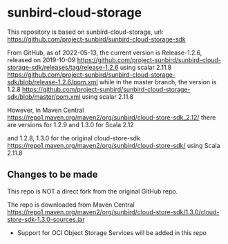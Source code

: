 # sunbird-cloud-storage

This repository is based on sunbird-cloud-storage, url:
  https://github.com/project-sunbird/sunbird-cloud-storage-sdk

From GitHub, as of 2022-05-13, the current version is Release-1.2.6, released on 2019-10-09
  https://github.com/project-sunbird/sunbird-cloud-storage-sdk/releases/tag/release-1.2.6
using scalar 2.11.8
  https://github.com/project-sunbird/sunbird-cloud-storage-sdk/blob/release-1.2.6/pom.xml
while in the master branch, the version is 1.2.8
  https://github.com/project-sunbird/sunbird-cloud-storage-sdk/blob/master/pom.xml
using scalar 2.11.8

However, in Maven Central
  https://repo1.maven.org/maven2/org/sunbird/cloud-store-sdk_2.12/
there are versions for 1.2.9 and 1.3.0 for Scala 2.12

and 1.2.8, 1.3.0 for the original cloud-store-sdk
  https://repo1.maven.org/maven2/org/sunbird/cloud-store-sdk/
using Scala 2.11.8

## Changes to be made

This repo is NOT a direct fork from the original GitHub repo.

The repo is downloaded from Maven Central
  https://repo1.maven.org/maven2/org/sunbird/cloud-store-sdk/1.3.0/cloud-store-sdk-1.3.0-sources.jar

- Support for OCI Object Storage Services will be added in this repo

